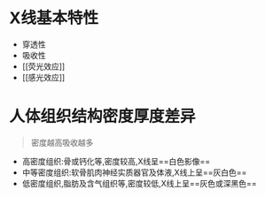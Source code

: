 # X线基本特性
- 穿透性
- 吸收性
- [[荧光效应]]
- [[感光效应]]

# 人体组织结构密度厚度差异
> 密度越高吸收越多
- 高密度组织:骨或钙化等,密度较高,X线呈==白色影像==
- 中等密度组织:软骨肌肉神经实质器官及体液,X线上呈==灰白色==
- 低密度组织,脂肪及含气组织等,密度较低,X线上呈==灰色或深黑色==

